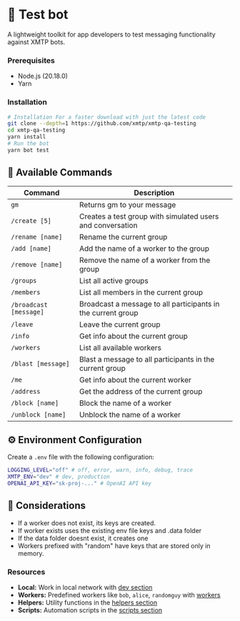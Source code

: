 # 🤖 Test bot

A lightweight toolkit for app developers to test messaging functionality against XMTP bots.

### Prerequisites

- Node.js (20.18.0)
- Yarn

### Installation

```bash
# Installation For a faster download with just the latest code
git clone --depth=1 https://github.com/xmtp/xmtp-qa-testing
cd xmtp-qa-testing
yarn install
# Run the bot
yarn bot test
```

## 💬 Available Commands

| Command                | Description                                                  |
| ---------------------- | ------------------------------------------------------------ |
| `gm`                   | Returns gm to your message                                   |
| `/create [5]`          | Creates a test group with simulated users and conversation   |
| `/rename [name]`       | Rename the current group                                     |
| `/add [name]`          | Add the name of a worker to the group                        |
| `/remove [name]`       | Remove the name of a worker from the group                   |
| `/groups`              | List all active groups                                       |
| `/members`             | List all members in the current group                        |
| `/broadcast [message]` | Broadcast a message to all participants in the current group |
| `/leave`               | Leave the current group                                      |
| `/info`                | Get info about the current group                             |
| `/workers`             | List all available workers                                   |
| `/blast [message]`     | Blast a message to all participants in the current group     |
| `/me`                  | Get info about the current worker                            |
| `/address`             | Get the address of the current group                         |
| `/block [name]`        | Block the name of a worker                                   |
| `/unblock [name]`      | Unblock the name of a worker                                 |

## ⚙️ Environment Configuration

Create a `.env` file with the following configuration:

```bash
LOGGING_LEVEL="off" # off, error, warn, info, debug, trace
XMTP_ENV="dev" # dev, production
OPENAI_API_KEY="sk-proj-..." # OpenAI API key
```

## 🧪 Considerations

- If a worker does not exist, its keys are created.
- If worker exists uses the existing env file keys and .data folder
- If the data folder doesnt exist, it creates one
- Workers prefixed with "random" have keys that are stored only in memory.

### Resources

- **Local:** Work in local network with [dev section](/dev/)
- **Workers:** Predefined workers like `bob`, `alice`, `randomguy` with [workers](/workers/)
- **Helpers:** Utility functions in the [helpers section](/helpers/)
- **Scripts:** Automation scripts in the [scripts section](/scripts/)
